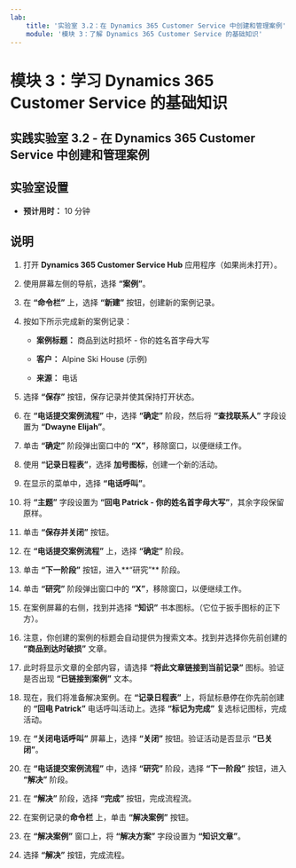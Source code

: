 ```yaml
---
lab:
    title: '实验室 3.2：在 Dynamics 365 Customer Service 中创建和管理案例'
    module: '模块 3：了解 Dynamics 365 Customer Service 的基础知识'
---
```


模块 3：学习 Dynamics 365 Customer Service 的基础知识
========================

## 实践实验室 3.2 - 在 Dynamics 365 Customer Service 中创建和管理案例

## 实验室设置

  - **预计用时：** 10 分钟

## 说明

1. 打开 **Dynamics 365 Customer Service Hub** 应用程序（如果尚未打开）。 

2. 使用屏幕左侧的导航，选择 **“案例”**。 

3. 在 **“命令栏”** 上，选择 **“新建”** 按钮，创建新的案例记录。

4. 按如下所示完成新的案例记录：

	- **案例标题：** 商品到达时损坏 - 你的姓名首字母大写

	- **客户：** Alpine Ski House (示例)

	- **来源：** 电话

5. 选择 **“保存”** 按钮，保存记录并使其保持打开状态。 

6. 在 **“电话提交案例流程”** 中，选择 **“确定”** 阶段，然后将 **“查找联系人”** 字段设置为 **“Dwayne Elijah”**。 

7. 单击 **“确定”** 阶段弹出窗口中的 **“X”**，移除窗口，以便继续工作。 

8. 使用 **“记录日程表”**，选择 **加号图标**，创建一个新的活动。 

9. 在显示的菜单中，选择 **“电话呼叫”**。

10. 将 **“主题”** 字段设置为 **“回电 Patrick - 你的姓名首字母大写”**，其余字段保留原样。 

11. 单击 **“保存并关闭”** 按钮。 

12. 在 **“电话提交案例流程”** 上，选择 **“确定”** 阶段。

13. 单击 **“下一阶段”** 按钮，进入**“研究”** 阶段。 

14. 单击 **“研究”** 阶段弹出窗口中的 **“X”**，移除窗口，以便继续工作。 

15. 在案例屏幕的右侧，找到并选择 **“知识”** 书本图标。（它位于扳手图标的正下方）。

16. 注意，你创建的案例的标题会自动提供为搜索文本。找到并选择你先前创建的 **“商品到达时破损”** 文章。 

17. 此时将显示文章的全部内容，请选择 **“将此文章链接到当前记录”** 图标。验证是否出现 **“已链接到案例”** 文本。 

18. 现在，我们将准备解决案例。在 **“记录日程表”** 上，将鼠标悬停在你先前创建的 **“回电 Patrick”** 电话呼叫活动上。选择 **“标记为完成”** 复选标记图标，完成活动。 

19. 在 **“关闭电话呼叫”** 屏幕上，选择 **“关闭”** 按钮。验证活动是否显示 **“已关闭”**。 

20. 在 **“电话提交案例流程”** 中，选择 **“研究”** 阶段，选择 **“下一阶段”** 按钮，进入 **“解决”** 阶段。 

21. 在 **“解决”** 阶段，选择 **“完成”** 按钮，完成流程流。 

22. 在案例记录的**命令栏** 上，单击 **“解决案例”** 按钮。

23. 在 **“解决案例”** 窗口上，将 **“解决方案”** 字段设置为 **“知识文章”**。 

24. 选择 **“解决”** 按钮，完成流程。 
